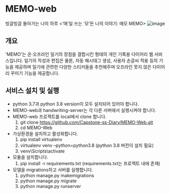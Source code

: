 # MEMO-web
빙글빙글 돌아가는 나의 하루 <‘매’일 쓰는 ‘모’든 나의 이야기: 매모 MEMO>
![image](https://user-images.githubusercontent.com/55437339/146634903-fd6a0df2-dea8-4bfe-be00-e0d972585bbd.png)


## 개요
'MEMO'는 온·오프라인 일기의 장점을 결합시킨 형태의 개인 기록용 다이어리 웹 서비스입니다. 일기의 작성과 편집은 물론, 자동 해시태그 생성, 사용자 손글씨 적용 등의 기능을 제공하며 일기에 관련한 다양한 스티커들을 추천해주며 오프라인 못지 않은 다이어리 꾸미기 기능을 제공합니다.

## 서비스 설치 및 실행
- python 3.7과 python 3.8 version이 모두 설치되어 있어야 합니다.
- MEMO-web과 handwriting-server는 각 다른 서버에서 실행시켜야 합니다.
- MEMO-web 프로젝트를 local에서 clone 합니다.
  1. git clone https://github.com/Capstone-ss-Diary/MEMO-Web.git  
  2. cd MEMO-Web
- 가상환경을 설치하고 활성화합니다.
  1. pip install virtualenv
  2. virtualenv venv –python=python3.8 (python 3.8 버전이 설치 필요)
  3. venv\Scripts\activate
- 모듈을 설치합니다.
  1. pip install -r requirements.txt (requirements.txt는 프로젝트 내에 존재)
- 모델을 migrations하고 서버를 실행합니다.
  1. python manage.py makemigrations
  2. python manage.py migrate
  3. python manage.py runserver
